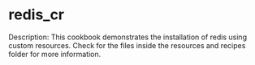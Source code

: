 # redis_cr

Description: This cookbook demonstrates the installation of redis using custom resources.
             Check for the files inside the resources and recipes folder for more information.


